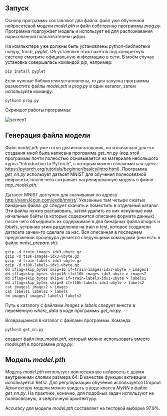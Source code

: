 ## Запуск
Основу программы составляют два файла: файл уже обученной нейросетевой модели _model.pth_ и файл собственно программы _prog.py_. Программа подгружает модель и использует её для распознавания нарисованной пользователем цифры. 

На компьютере уже должны быть установлены python-библиотеки _numpy_, _torch_, _pyglet_. Об установке этих пакетов под конкретную систему смотрите официальную информацию в сети. В моём случае установка совершалась командой _pip_, например:
```
pip install pyglet
``` 
Если нужные библиотеки установлены, то для запуска программы разместите файлы _model.pth_ и _prog.py_ в один каталог, затем используйте команду:
```
python3 prog.py
```

Скриншот работы программы:

![screen1](https://github.com/antgdnpr/mnist_digit_recognition/assets/154733297/7e7d5862-926c-4f37-9390-382f640fd1f1)

## Генерация файла модели
Файл _model.pth_ уже готов для использования, но изначально для его создания мной была написана программа _get_nn.py_ (код этой программы почти полностью основывается на материале небольшого курса "Introduction to PyTorch", с которым можно ознакомиться здесь: https://pytorch.org/tutorials/beginner/basics/intro.html). Программа _get_nn.py_ использует датасет MNIST для обучения полносвязной нейросети, после чего сохраняет натренированную модель в файле _tmp_model.pth_. 

Датасет MNIST доступен для скачивания по адресу http://yann.lecun.com/exdb/mnist/. Указанные там четыре сжатых бинарных файла _.gz_ следует скачать и поместить в отдельный каталог. Эти файлы нужно распаковать, затем удалить из них ненужные нам начальные байты (в которых содержится описание формата данных), после чего объединить их содержимое в два бинарных файла _images_ и _labels_, устранив этим разделение на train и test, которое создатели датасета зачем-то сделали за нас. Вся описанная в последнем предложении процедура делается следующими командами (они есть в файле _mnist_prepare.sh_):
```
gzip -d train-images-idx3-ubyte.gz
gzip -d t10k-images-idx3-ubyte.gz
gzip -d train-labels-idx1-ubyte.gz
gzip -d t10k-labels-idx1-ubyte.gz
dd iflag=skip_bytes skip=16 if=train-images-idx3-ubyte > images1
dd iflag=skip_bytes skip=16 if=t10k-images-idx3-ubyte > images2
dd iflag=skip_bytes skip=8 if=train-labels-idx1-ubyte > labels1
dd iflag=skip_bytes skip=8 if=t10k-labels-idx1-ubyte > labels2
cat images1 images2 > images
cat labels1 labels2 > labels
rm images1 images2 labels1 labels2
```
Путь к каталогу с файлами _images_ и _labels_ следует внести в переменную _where_data_ в коде программы _get_nn.py_. 

Возвращаемся в каталог с файлами программы. Команда
```
python3 get_nn.py
```
создаст файл _tmp_model.pth_, который можно использовать вместо _model.pth_ в программе _prog.py_.

## Модель _model.pth_
Модель _model.pth_ использует полносвязную нейросеть с двумя внутренними слоями размера 64. В качестве функции активации используется ReLU. Для регуляризации обучения используется Dropout. Архитектуру модели можно увидеть в коде класса _MyNN_ в файле _get_nn.py_. На практике, конечно, для подобных задач используют не полносвязную, а свёрточную архитектуру.

Accuracy для модели _model.pth_ составляет на тестовой выборке 97.9%.

